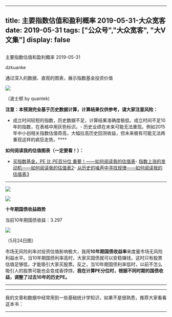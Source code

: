 
---
title:   主要指数估值和盈利概率 2019-05-31-大众宽客
date: 2019-05-31
tags: ["公众号","大众宽客", "大V文集"]
display: false
---


## 



主要指数估值和盈利概率 2019-05-31




dzkuanke




通过深入的数据、直观的图表，展示指数基金投资价值




<img class="rich_pages" data-copyright="0" data-ratio="0.57421875" data-s="300,640" src="https://mmbiz.qpic.cn/mmbiz_jpg/PKw3FQPmhIhL9HkJPtibhT2xCsvSR4BbYTFmZJFyhUfAa1jovEicD2SewmlN4Y2lFCj1oXwicHeeNWmky2sz7aDpQ/640?wx_fmt=jpeg" data-type="jpeg" data-w="1280" style=""/>

（波士顿 by quantek)



**注意：本预测完全基于历史数据计算，计算结果仅供参考，请大家注意风险：**
- 成立时间较短的指数，历史数据不足，计算结果准确度极低。成立时间不足10年的指数，在表格中用灰色标识。- 历史业绩在未来可能无法重现。例如2015年中小创相关指数估值奇高，大幅拉高历史回测收益，但未来极有可能无法再重现这样的疯狂走势。****


**如何阅读我的估值图表（一定要看！）：**
- [买指数基金，PE 比 PE百分位 重要！——如何阅读我的估值表](http://mp.weixin.qq.com/s?__biz=MzAwMTc1MDcwNw==&amp;mid=2648274046&amp;idx=1&amp;sn=c5b3ae458221b68cb9aa22a86f8761fd&amp;chksm=82f937a2b58ebeb48e87dafe80761eb9e34b9bd43846075bf41a5542ba98e1437c4c83989fab&amp;scene=21#wechat_redirect)- [指数上涨的发动机——如何阅读我的估值表2](http://mp.weixin.qq.com/s?__biz=MzAwMTc1MDcwNw==&amp;mid=2648274089&amp;idx=1&amp;sn=65aa9059d4b86b861476521b1d9ad3a9&amp;chksm=82f93775b58ebe63c296c5b83a84eb6fa758ca732fb6c6c9e814293719ad911a8b74d09690af&amp;scene=21#wechat_redirect)- [从历史的噪声中寻找规律——如何阅读我的估值表3](http://mp.weixin.qq.com/s?__biz=MzAwMTc1MDcwNw==&amp;mid=2648274090&amp;idx=1&amp;sn=282666d9d832052ac6230685fa2f36aa&amp;chksm=82f93776b58ebe60e7d4675b37deaf3b4fe5fb6bfcf0ab65004aa5983e12dbeaa8418fb098e1&amp;scene=21#wechat_redirect)
****

**<img class="rich_pages" data-ratio="1.125" data-s="300,640" src="https://mmbiz.qpic.cn/mmbiz_png/PKw3FQPmhIgO9jibKFW2RZGkKGXwCssWKkiasNRMAjS03olAmDribdfFuppSsXiatUHYKEK68IIeMbetvM6XKllOhg/640?wx_fmt=png" data-type="png" data-w="960" style="text-align: center;white-space: normal;"/>**

<img class="rich_pages" data-ratio="1.3634577603143418" data-s="300,640" src="https://mmbiz.qpic.cn/mmbiz_png/PKw3FQPmhIgO9jibKFW2RZGkKGXwCssWKoiammtHGIgObY4arIzjCH0NyWHSQZSmLQm7dAIgNq5MQSO7kPrt7ryw/640?wx_fmt=png" data-type="png" data-w="1018" style=""/>



**十年期国债收益趋势**

当前10年期国债收益：3.297

<img class="rich_pages" data-ratio="0.44711538461538464" data-s="300,640" src="https://mmbiz.qpic.cn/mmbiz_png/PKw3FQPmhIiaQUcjlcJulN6aouzkTdELBtfW6pCibD5g07o4bvbodwxBl8vGV6uXKJ3PmvWHfibKBgvMNrGh7uurQ/640?wx_fmt=png" data-type="png" data-w="832" style=""/>

（5月24日图）



市场无风险利率对投资估值影响极大，我用**10年期国债收益率**来度量市场无风险利益水平。当10年期国债利率高时，大家买国债就可以安稳赚钱，这时只有股票估值足够低，才能吸引大家买股票。反之，当10年期国债利率低时，以前不怎么吸引人的股票可能也会变成香饽饽。**我在计算PE分位时，根据不同时期的国债收益，调整了过去10年的历史PE。**

****

****

我的文章和数据中经常用到一些基础统计学知识，如果不是很熟悉，推荐大家看看这本书：

****










